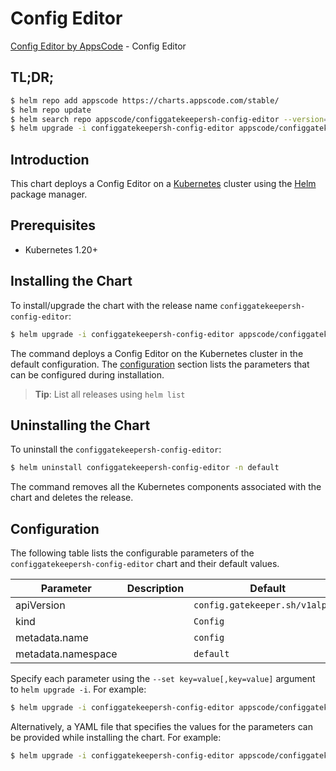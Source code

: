 # Config Editor

[Config Editor by AppsCode](https://appscode.com) - Config Editor

## TL;DR;

```bash
$ helm repo add appscode https://charts.appscode.com/stable/
$ helm repo update
$ helm search repo appscode/configgatekeepersh-config-editor --version=v0.24.0
$ helm upgrade -i configgatekeepersh-config-editor appscode/configgatekeepersh-config-editor -n default --create-namespace --version=v0.24.0
```

## Introduction

This chart deploys a Config Editor on a [Kubernetes](http://kubernetes.io) cluster using the [Helm](https://helm.sh) package manager.

## Prerequisites

- Kubernetes 1.20+

## Installing the Chart

To install/upgrade the chart with the release name `configgatekeepersh-config-editor`:

```bash
$ helm upgrade -i configgatekeepersh-config-editor appscode/configgatekeepersh-config-editor -n default --create-namespace --version=v0.24.0
```

The command deploys a Config Editor on the Kubernetes cluster in the default configuration. The [configuration](#configuration) section lists the parameters that can be configured during installation.

> **Tip**: List all releases using `helm list`

## Uninstalling the Chart

To uninstall the `configgatekeepersh-config-editor`:

```bash
$ helm uninstall configgatekeepersh-config-editor -n default
```

The command removes all the Kubernetes components associated with the chart and deletes the release.

## Configuration

The following table lists the configurable parameters of the `configgatekeepersh-config-editor` chart and their default values.

|     Parameter      | Description |                  Default                   |
|--------------------|-------------|--------------------------------------------|
| apiVersion         |             | <code>config.gatekeeper.sh/v1alpha1</code> |
| kind               |             | <code>Config</code>                        |
| metadata.name      |             | <code>config</code>                        |
| metadata.namespace |             | <code>default</code>                       |


Specify each parameter using the `--set key=value[,key=value]` argument to `helm upgrade -i`. For example:

```bash
$ helm upgrade -i configgatekeepersh-config-editor appscode/configgatekeepersh-config-editor -n default --create-namespace --version=v0.24.0 --set apiVersion=config.gatekeeper.sh/v1alpha1
```

Alternatively, a YAML file that specifies the values for the parameters can be provided while
installing the chart. For example:

```bash
$ helm upgrade -i configgatekeepersh-config-editor appscode/configgatekeepersh-config-editor -n default --create-namespace --version=v0.24.0 --values values.yaml
```
